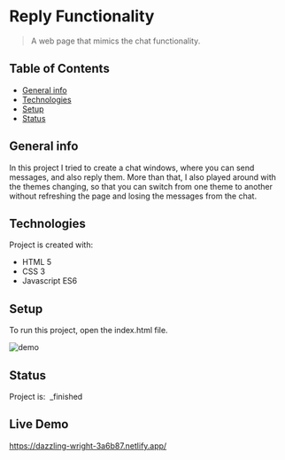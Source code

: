 # Reply Functionality
> A web page that mimics the chat functionality.

## Table of Contents
* [General info](#general-info)
* [Technologies](#technologies)
* [Setup](#setup)
* [Status](#status)

## General info
In this project I tried to create a chat windows, where you can send messages, and also reply them.
More than that, I also played around with the themes changing, so that you can switch from one theme to another without refreshing the page and losing the messages from the chat.

## Technologies
Project is created with:
* HTML 5
* CSS 3
* Javascript ES6

## Setup
To run this project, open the index.html file.

![demo](/demo/replyFunctionality.gif)

## Status
Project is:  _finished

## Live Demo

https://dazzling-wright-3a6b87.netlify.app/
